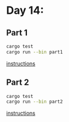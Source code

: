 # Day 14:

<!-- ![Completed](completed.png) -->

## Part 1

```bash
cargo test
cargo run --bin part1
```

[instructions](https://adventofcode.com/2023/day/14)


## Part 2

```bash
cargo test
cargo run --bin part2
```

[instructions](https://adventofcode.com/2023/day/14#part2)
